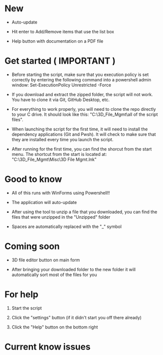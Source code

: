 # New

- Auto-update

- Hit enter to Add/Remove items that use the list box

- Help button with documentation on a PDF file

# Get started ( IMPORTANT )

- Before starting the script, make sure that you execution policy is set correctly by entering the following command into a powershell admin window: Set-ExecutionPolicy Unrestricted -Force

- If you download and extract the zipped folder, the script will not work. You have to clone it via Git, GitHub Desktop, etc.

- For everything to work properly, you will need to clone the repo directly to your C drive. It should look like this: "C:\3D_File_Mgmt\all of the script files".

- When launching the script for the first time, it will need to install the dependency applications (Git and Pwsh). It will check to make sure that they are installed every time you launch the script.

- After running for the first time, you can find the shorcut from the start menu. The shortcut from the start is located at: "C:\3D_File_Mgmt\Misc\3D File Mgmt.lnk"

# Good to know

- All of this runs with WinForms using Powershell!!

- The application will auto-update

- After using the tool to unzip a file that you downloaded, you can find the files that were unzipped in the "Unzipped" folder

- Spaces are automatically replaced with the "_" symbol

# Coming soon

- 3D file editor button on main form

- After bringing your downloaded folder to the new folder it will automatically sort most of the files for you

# For help

1. Start the script

2. Click the "settings" button (if it didn't start you off there already)

3. Click the "Help" button on the bottom right

# Current know issues
